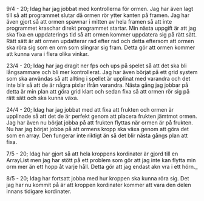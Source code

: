 9/4 - 20; Idag har jag jobbat med kontrollerna för ormen. Jag har även lagt till så att programmet slutar då ormen rör ytter kanten på framen. Jag har även gjort så att ormen spawnar i mitten av hela framen så att inte programmet kraschar direkt programmet startar. Min nästa uppgift är att jag ska fixa en uppdaterings tid så att ormen kommer uppdatera sig på rätt sätt. Rätt sätt är att ormen updatterar rad efter rad och detta eftersom att ormen ska röra sig som en orm som slingrar sig fram. Detta gör att ormen kommer att kunna vara i flera olika vinkar. 

23/4 - 20; Idag har jag dragit ner fps och ups på spelet så att det ska bli långsammare och bli mer kontrollerat. Jag har även börjat på ett grid system som ska användas så att allting i spellet är upplinat med varandra och det inte blir så att de är några pixlar ifrån varandra. Nästa gång jag jobbar på detta är min plan att göra grid klart och sedan fixa så att ormen rör sig på rätt sätt och ska kunna växa.

24/4 - 20; Idag har jag jobbat med att fixa att frukten och ormen är upplinade så att det de är perfekt genom att placera frukten jämtmot ormen. Jag har även nu börjat jobba på att frukten flyttas när ormen är på frukten. Nu har jag börjat jobba på att ormens kropp ska växa genom att göra det som en array. Den fungerar inte riktigt än så det blir nästa gångs plan att fixa.

7/5 - 20; Idag har gjort så att hela kroppens kordinater är gjord till en ArrayList men jag har stött på ett problem som gör att jag inte kan flytta min orm mer än ett hopp åt varje håll. Detta gör att jag endast akn vra i ett hörn._

8/5 - 20; Idag har fortsatt jobba med hur kroppen ska kunna röra sig. Det jag har nu kommit på är att kroppen kordinater kommer att vara den delen innans tidigare kordinater.